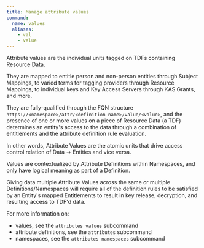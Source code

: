 ```yaml
---
title: Manage attribute values
command:
  name: values
  aliases:
    - val
    - value
---
```


Attribute values are the individual units tagged on TDFs containing Resource Data.

They are mapped to entitle person and non-person entities through Subject Mappings, to varied terms for tagging providers
through Resource Mappings, to individual keys and Key Access Servers through KAS Grants, and more.

They are fully-qualified through the FQN structure `https://<namespace>/attr/<definition name>/value/<value>`, and the presence
of one or more values on a piece of Resource Data (a TDF) determines an entity's access to the data through a combination
of entitlements and the attribute definition rule evaluation.

In other words, Attribute Values are the atomic units that drive access control relation of Data -> Entities and vice versa.

Values are contextualized by Attribute Definitions within Namespaces, and only have logical meaning as part of a Definition.

Giving data multiple Attribute Values across the same or multiple Definitions/Namespaces will require all of the definition rules to be satisfied
by an Entity's mapped Entitlements to result in key release, decryption, and resulting access to TDF'd data.

For more information on:

- values, see the `attributes values` subcommand
- attribute definitions, see the `attributes` subcommand
- namespaces, see the `attributes namespaces` subcommand
